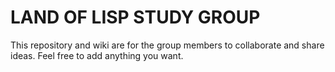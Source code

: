 # LAND OF LISP STUDY GROUP

This repository and wiki are for the group members to collaborate and share ideas. Feel free to add anything you want.
